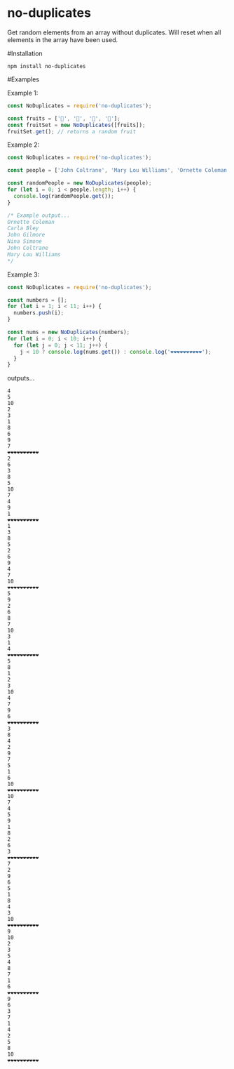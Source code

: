 # no-duplicates

Get random elements from an array without duplicates. Will reset when all elements in the array have been used.

#Installation

```
npm install no-duplicates
```

#Examples

Example 1:

```javascript
const NoDuplicates = require('no-duplicates');

const fruits = ['🍎', '🍓', '🍉', '🍌'];
const fruitSet = new NoDuplicates([fruits]);
fruitSet.get(); // returns a random fruit
```

Example 2:

```javascript
const NoDuplicates = require('no-duplicates');

const people = ['John Coltrane', 'Mary Lou Williams', 'Ornette Coleman', 'Nina Simone', 'Carla Bley', 'John Gilmore'];

const randomPeople = new NoDuplicates(people);
for (let i = 0; i < people.length; i++) {
  console.log(randomPeople.get());
}

/* Example output...
Ornette Coleman
Carla Bley
John Gilmore
Nina Simone
John Coltrane
Mary Lou Williams
*/
```

Example 3:

```javascript
const NoDuplicates = require('no-duplicates');

const numbers = [];
for (let i = 1; i < 11; i++) {
  numbers.push(i);
}

const nums = new NoDuplicates(numbers);
for (let i = 0; i < 10; i++) {
  for (let j = 0; j < 11; j++) {
    j < 10 ? console.log(nums.get()) : console.log('❤︎❤︎❤︎❤︎❤︎❤︎❤︎❤︎❤︎❤︎');
  }
}
```

outputs...

```
4
5
10
2
3
1
8
6
9
7
❤︎❤︎❤︎❤︎❤︎❤︎❤︎❤︎❤︎❤︎
2
6
3
8
5
10
7
4
9
1
❤︎❤︎❤︎❤︎❤︎❤︎❤︎❤︎❤︎❤︎
1
3
8
5
2
6
9
4
7
10
❤︎❤︎❤︎❤︎❤︎❤︎❤︎❤︎❤︎❤︎
5
9
2
6
8
7
10
3
1
4
❤︎❤︎❤︎❤︎❤︎❤︎❤︎❤︎❤︎❤︎
5
8
1
2
3
10
4
7
9
6
❤︎❤︎❤︎❤︎❤︎❤︎❤︎❤︎❤︎❤︎
3
8
4
2
9
7
5
1
6
10
❤︎❤︎❤︎❤︎❤︎❤︎❤︎❤︎❤︎❤︎
10
7
4
5
9
1
8
2
6
3
❤︎❤︎❤︎❤︎❤︎❤︎❤︎❤︎❤︎❤︎
7
2
9
6
5
1
8
4
3
10
❤︎❤︎❤︎❤︎❤︎❤︎❤︎❤︎❤︎❤︎
9
10
2
3
5
4
8
7
1
6
❤︎❤︎❤︎❤︎❤︎❤︎❤︎❤︎❤︎❤︎
9
6
3
7
1
4
2
5
8
10
❤︎❤︎❤︎❤︎❤︎❤︎❤︎❤︎❤︎❤︎
```
